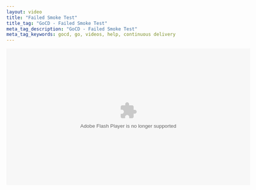 ```yaml
---
layout: video
title: "Failed Smoke Test"
title_tag: "GoCD - Failed Smoke Test"
meta_tag_description: "GoCD - Failed Smoke Test"
meta_tag_keywords: gocd, go, videos, help, continuous delivery
---
```


<div id="wistia_2fm9a0ho1b" class="wistia_embed" style="width:640px;height:388px;">
  <div itemprop="video" itemscope="" itemtype="http://schema.org/VideoObject">
    <meta itemprop="name" content="Go #3 - Failed Smoke Test">
      <meta itemprop="duration" content="PT1M14S">
        <meta itemprop="thumbnailUrl" content="https://embed-ssl.wistia.com/deliveries/f03545ec138e498f577803154e3b148766b4d695.bin">
          <meta itemprop="contentURL" content="https://embed-ssl.wistia.com/deliveries/5020760f47abeca28d4d92db71f1f90dc266e802.bin">
            <meta itemprop="embedURL" content="https://embed-ssl.wistia.com/flash/embed_player_v2.0.swf?2013-10-04&amp;autoPlay=false&amp;banner=false&amp;controlsVisibleOnLoad=true&amp;customColor=fe7600&amp;endVideoBehavior=default&amp;fullscreenDisabled=true&amp;hdUrl%5B2pass%5D=true&amp;hdUrl%5Bext%5D=flv&amp;hdUrl%5Bheight%5D=720&amp;hdUrl%5Bsize%5D=24369298&amp;hdUrl%5Btype%5D=hdflv&amp;hdUrl%5Burl%5D=https%3A%2F%2Fembed-ssl.wistia.com%2Fdeliveries%2F4e78f66bd0937115fdd4bb1814bb44fac3c6c73b.bin&amp;hdUrl%5Bwidth%5D=1280&amp;mediaDuration=74.0&amp;playButtonVisible=true&amp;showPlayButton=true&amp;showPlaybar=true&amp;showVolume=true&amp;stillUrl=https%3A%2F%2Fembed-ssl.wistia.com%2Fdeliveries%2Ff03545ec138e498f577803154e3b148766b4d695.jpg%3Fimage_crop_resized%3D640x360&amp;unbufferedSeek=false&amp;videoUrl=https%3A%2F%2Fembed-ssl.wistia.com%2Fdeliveries%2F5020760f47abeca28d4d92db71f1f90dc266e802.bin">
              <meta itemprop="uploadDate" content="2013-12-12T14:59:21Z">
                <object id="wistia_2fm9a0ho1b_seo" classid="clsid:D27CDB6E-AE6D-11cf-96B8-444553540000" style="display:block;height:360px;position:relative;width:640px;">
                  <param name="movie" value="https://embed-ssl.wistia.com/flash/embed_player_v2.0.swf?2013-10-04">
                    <param name="allowfullscreen" value="true">
                      <param name="allowscriptaccess" value="always">
                        <param name="bgcolor" value="#000000">
                          <param name="wmode" value="opaque">
                            <param name="flashvars" value="autoPlay=false&amp;banner=false&amp;controlsVisibleOnLoad=true&amp;customColor=fe7600&amp;endVideoBehavior=default&amp;fullscreenDisabled=true&amp;hdUrl%5B2pass%5D=true&amp;hdUrl%5Bext%5D=flv&amp;hdUrl%5Bheight%5D=720&amp;hdUrl%5Bsize%5D=24369298&amp;hdUrl%5Btype%5D=hdflv&amp;hdUrl%5Burl%5D=https%3A%2F%2Fembed-ssl.wistia.com%2Fdeliveries%2F4e78f66bd0937115fdd4bb1814bb44fac3c6c73b.bin&amp;hdUrl%5Bwidth%5D=1280&amp;mediaDuration=74.0&amp;playButtonVisible=true&amp;showPlayButton=true&amp;showPlaybar=true&amp;showVolume=true&amp;stillUrl=https%3A%2F%2Fembed-ssl.wistia.com%2Fdeliveries%2Ff03545ec138e498f577803154e3b148766b4d695.jpg%3Fimage_crop_resized%3D640x360&amp;unbufferedSeek=false&amp;videoUrl=https%3A%2F%2Fembed-ssl.wistia.com%2Fdeliveries%2F5020760f47abeca28d4d92db71f1f90dc266e802.bin">
                              <embed src="https://embed-ssl.wistia.com/flash/embed_player_v2.0.swf?2013-10-04" allowfullscreen="true" allowscriptaccess="always" bgcolor="#000000" flashvars="autoPlay=false&amp;banner=false&amp;controlsVisibleOnLoad=true&amp;customColor=fe7600&amp;endVideoBehavior=default&amp;fullscreenDisabled=true&amp;hdUrl%5B2pass%5D=true&amp;hdUrl%5Bext%5D=flv&amp;hdUrl%5Bheight%5D=720&amp;hdUrl%5Bsize%5D=24369298&amp;hdUrl%5Btype%5D=hdflv&amp;hdUrl%5Burl%5D=https%3A%2F%2Fembed-ssl.wistia.com%2Fdeliveries%2F4e78f66bd0937115fdd4bb1814bb44fac3c6c73b.bin&amp;hdUrl%5Bwidth%5D=1280&amp;mediaDuration=74.0&amp;playButtonVisible=true&amp;showPlayButton=true&amp;showPlaybar=true&amp;showVolume=true&amp;stillUrl=https%3A%2F%2Fembed-ssl.wistia.com%2Fdeliveries%2Ff03545ec138e498f577803154e3b148766b4d695.jpg%3Fimage_crop_resized%3D640x360&amp;unbufferedSeek=false&amp;videoUrl=https%3A%2F%2Fembed-ssl.wistia.com%2Fdeliveries%2F5020760f47abeca28d4d92db71f1f90dc266e802.bin" name="wistia_2fm9a0ho1b_html" style="display:block;height:100%;position:relative;width:100%;" type="application/x-shockwave-flash" wmode="opaque"/>
                            </param>
                            <p/>
                            <noscript itemprop="description">Go #3 - Failed Smoke Test</noscript>
                          </param>
                        </param>
                      </param>
                    </param>
                  </param>
                </object>
              </meta>
            </meta>
          </meta>
        </meta>
      </meta>
    </meta>
  </div>
</div>
